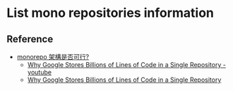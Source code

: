 # List mono repositories information
## Reference
  * [monorepo 架構是否可行?](https://blog.kevinyang.net/2018/01/08/angular-monorepo-1/)
    * [Why Google Stores Billions of Lines of Code in a Single Repository - youtube](https://www.youtube.com/watch?v=W71BTkUbdqE)
    * [Why Google Stores Billions of Lines of Code in a Single Repository](https://ai.google/research/pubs/pub45424)

